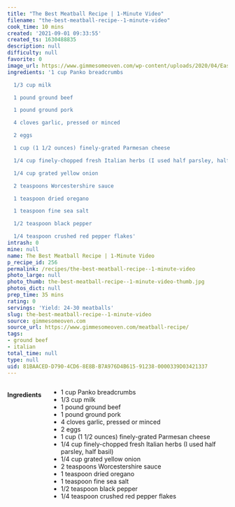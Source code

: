 ```yaml
---
title: "The Best Meatball Recipe | 1-Minute Video"
filename: "the-best-meatball-recipe--1-minute-video"
cook_time: 10 mins
created: '2021-09-01 09:33:55'
created_ts: 1630488835
description: null
difficulty: null
favorite: 0
image_url: https://www.gimmesomeoven.com/wp-content/uploads/2020/04/Easy-Meatball-Recipe-3-1-320x480.jpg
ingredients: '1 cup Panko breadcrumbs

  1/3 cup milk

  1 pound ground beef

  1 pound ground pork

  4 cloves garlic, pressed or minced

  2 eggs

  1 cup (1 1/2 ounces) finely-grated Parmesan cheese

  1/4 cup finely-chopped fresh Italian herbs (I used half parsley, half basil)

  1/4 cup grated yellow onion

  2 teaspoons Worcestershire sauce

  1 teaspoon dried oregano

  1 teaspoon fine sea salt

  1/2 teaspoon black pepper

  1/4 teaspoon crushed red pepper flakes'
intrash: 0
mine: null
name: The Best Meatball Recipe | 1-Minute Video
p_recipe_id: 256
permalink: /recipes/the-best-meatball-recipe--1-minute-video
photo_large: null
photo_thumb: the-best-meatball-recipe--1-minute-video-thumb.jpg
photos_dict: null
prep_time: 35 mins
rating: 0
servings: 'Yield: 24-30 meatballs'
slug: the-best-meatball-recipe--1-minute-video
source: gimmesomeoven.com
source_url: https://www.gimmesomeoven.com/meatball-recipe/
tags:
- ground beef
- italian
total_time: null
type: null
uid: 81BAACED-D790-4CD6-8E8B-B7A976D4B615-91238-0000339D03421337
---
```

<div class="columns large-7 small-12" id="writeup">	</div><!-- #writeup -->
</div><!-- #row-one -->
<div class="row" id="row-two">	<div class="columns large-4 small-12" id="ingredients"><h4>Ingredients</h4><div class="box box-ingredients content"><ul>
<li>1 cup Panko breadcrumbs</li>
<li>1/3 cup milk</li>
<li>1 pound ground beef</li>
<li>1 pound ground pork</li>
<li>4 cloves garlic, pressed or minced</li>
<li>2 eggs</li>
<li>1 cup (1 1/2 ounces) finely-grated Parmesan cheese</li>
<li>1/4 cup finely-chopped fresh Italian herbs (I used half parsley, half basil)</li>
<li>1/4 cup grated yellow onion</li>
<li>2 teaspoons Worcestershire sauce</li>
<li>1 teaspoon dried oregano</li>
<li>1 teaspoon fine sea salt</li>
<li>1/2 teaspoon black pepper</li>
<li>1/4 teaspoon crushed red pepper flakes</li>
</ul>
</div>	</div>	<div class="columns large-6 small-12" id="directions">	</div>